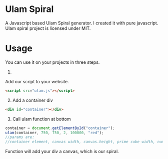 Ulam Spiral
====

A Javascript based Ulam Spiral generator. I created it with pure javascript. Ulam spiral project is licensed under MIT.

Usage
====

You can use it on your projects in three steps.

1.
Add our script to your website.
```html
<script src="ulam.js"></script>
```

2. Add a container div
```html
<div id="container"></div>
```

3. Call ulam function at bottom
```javascript
container = document.getElementById("container");
ulam(container, 750, 750, 2, 100000, "red");
//params are:
//container element, canvas width, canvas.height, prime cube width, number count to check and cube fill color
```

Function will add your div a canvas, which is our spiral.